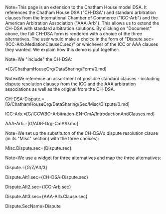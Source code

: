 Note=This page is an extension to the Chatham House model DSA.  It references the Chatham House DSA ("CH-DSA") and standard arbitration clauses from the International Chamber of Commerce ("ICC-Arb") and the American Arbitration Association ("AAA-Arb").  This allows us to extend the CH-DSA with standard arbitration solutions.  By clicking on "Document" above, the full CH-DSA form is rendered with a choice of the three alternatives.  The user would make a choice in the form of "Dispute.sec={ICC-Arb.MediationClauseC.sec}" or whichever of the ICC or AAA clauses they wanted.  We explain how this demo is put together:

Note=We "include" the CH-DSA:

=[G/ChathamHouseOrg/DataSharing/Form/0.md]

Note=We reference an assortment of possible standard clauses - including dispute resolution clauses from the ICC and the AAA arbitration associations as well as the original from the CH-DSA. 

CH-DSA-Dispute.=[G/ChathamHouseOrg/DataSharing/Sec/Misc/Dispute/0.md]

ICC-Arb.=[G/ICCWBO-Arbitration-EN-CmA/IntroductionAndClauses.md]

AAA-Arb.=[G/ADR-Org-CmA/0.md]

Note=We set up the substituton of the CH-DSA's dispute resolution clause (in its "Misc" section) with the three choices):

Misc.Dispute.sec={Dispute.sec}

Note=We use a widget for three alternatives and map the three alternatives:

Dispute.=[G/Z/Alt/3]

Dispute.Alt1.sec={CH-DSA-Dispute.sec}

Dispute.Alt2.sec={ICC-Arb.sec}

Dispute.Alt3.sec={AAA-Arb.Clause.sec}

Dispute.SecName=Dispute


